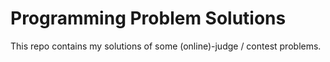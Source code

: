 # Programming Problem Solutions
This repo contains my solutions of some (online)-judge / contest problems.
